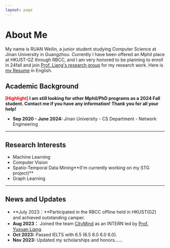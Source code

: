 ```yaml
---
layout: page
---
```




# About Me

My name is RUAN Weilin, a junior student studying Computer Science at Jinan University in Guangzhou. Currently I have been offered an Mphil place at HKUST-GZ through RBCC, and I am very honored to be planning to enroll in 24fall and join [Prof. Liang's research group](https://citymind.top/about-us/) for my research work. Here is [my Resume](https://rwlinno.github.io/file/CV_en.pdf) in English.



## Academic Background

**<font color='red'>[Highlight]</font> I am still looking for other Mphil/PhD programs as a 2024 Fall student. Contact me if you have any information!  Thank you for all your help!**

- **Sep 2020 - June 2024:**  Jinan University - CS Department - Network Engineering



---

## Research Interests

- Machine Learning
- Computer Vision
- Spatio-Temporal Data Mining**(I'm currently working on my STG project)**
- Graph Learning



---

## News and Updates

- **July 2023：**Participated in the RBCC offline held in HKUST(GZ) and achieved outstanding camper.
- **Aug 2023：** Joined the team [CityMind](https://citymind.top/about-us/) as an INTERN led by [Prof. Yuxuan Liang](http://yuxuanliang.com/).
- **Oct 2023:** Passed IELTS with 6.5 (6.5 8.0 6.0 6.0).
- **Nov 2023:**  Updated my scholarships and honors……
